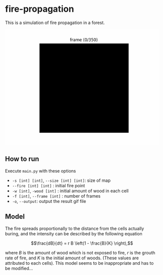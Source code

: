 # fire-propagation
This is a simulation of fire propagation in a forest.

![](https://github.com/LukasGyp/fire-propagation/blob/main/docs/fire.gif)

## How to run
Execute `main.py` with these options
- `-s [int] [int]`, `--size [int] [int]`: size of map
- `--fire [int] [int]` : initial fire point
- `-w [int]`, `-wood [int]` : initial amount of wood in each cell 
- `-f [int]`, `--frame [int]` : number of frames
- `-o`, `--output`: output the result gif file


## Model
The fire spreads proportionally to the distance from the cells actually buring, 
and the intensity can be described by the following equation
```math
\frac{dB}{dt} = r B \left(1 - \frac{B}{K} \right),
```
where $`B`$ is the amount of wood which is not exposed to fire, $r$ is the grouth rate of fire, and $K$ is the initial amount of woods. (These values are attributed to each cells). This model seems to be inappropriate and has to be modified...